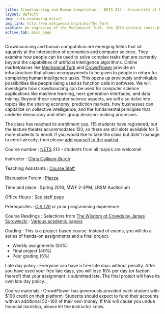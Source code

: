 ```yaml
---
title: Crowdsourcing and Human Computation - NETS 213 - University of Pennsylvania
layout: default
img: turk-engraving-detail
img_link: http://en.wikipedia.org/wiki/The_Turk
caption: An engraving of the Mechanical Turk, the 18th century chess-playing automaton
active_tab: main_page 
---
```


Crowdsourcing and human computation are emerging fields that sit squarely at the intersection of economics and computer science. They examine how people can be used to solve complex tasks that are currently beyond the capabilities of artificial intelligence algorithms. Online marketplaces like [Mechanical Turk](https://www.mturk.com/) and [CrowdFlower](https://crowdflower.com) provide an infrastructure that allows micropayments to be given to people in return for completing human intelligence tasks. This opens up previously unthinkable possibilities like people being used as function calls in software. We will investigate how crowdsourcing can be used for computer science applications like machine learning, next-generation interfaces, and data mining. Beyond these computer science aspects, we will also delve into topics like the sharing economy, prediction markets, how businesses can capitalize on collective intelligence, and the fundamental principles that underlie democracy and other group decision-making processes.


<div class="alert alert-info">
The class has reached its enrollment cap.  115 students have registered, but the lecture theater accommodates 120, so there are still slots available for 5 more students to enroll.  If you would like to take the class but didn't manage to enroll already, then please <a href="https://docs.google.com/forms/d/1nEXV3LrZXckeOWiklEAKRYiCEJa-o67BbCEjAuOHuFw/viewform?usp=send_form">add yourself to the waitlist</a>.  
</div>
 


Course number
: [NETS](http://nets.upenn.edu/) 213 - students from all majors are welcome!

Instructor
: [Chris Callison-Burch](http://www.cis.upenn.edu/~ccb/)

Teaching Assistants
: [Course Staff](staff.html) 

Discussion Forum
: [Piazza](https://piazza.com/upenn/spring2016/nets213)

Time and place
: Spring 2016, MWF 2-3PM, LRSM Auditorium

Office Hours
: [See staff page](staff.html) 

Prerequisites
: [CIS 120](http://www.seas.upenn.edu/~cis120/) or prior programming experience

Course Readings
: Selections from [The Wisdom of Crowds by James Surowiecki](http://www.amazon.com/Wisdom-Crowds-James-Surowiecki-ebook/dp/B000FCKC3I/)
: [Various academic papers](lectures.html)

Grading
: This is a project-based course.  Instead of exams, you will do a series of hands-on assignments and a final project.  

* Weekly assignments (55%)
* Final project (40%)
* Peer grading (5%)

Late day policy
: Everyone can have 5 free late days without penalty.  After you have used your free late days, you will lose 10% per day (or faction thereof) that your assignment is submitted late.   The final project will have its own late day policy.

Course materials
: CrowdFlower has generously provided each student with $100 credit on their platform.  Students should expect to fund their accounts with an additional $50-$100 of their own money.  If this will cause you undue financial hardship, please let the instructor know.